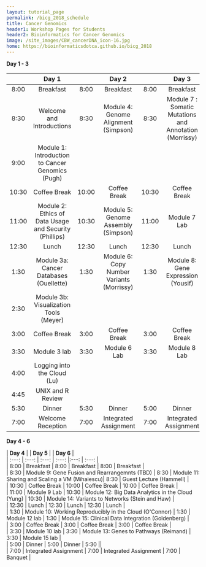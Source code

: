 ```yaml
---
layout: tutorial_page
permalink: /bicg_2018_schedule
title: Cancer Genomics
header1: Workshop Pages for Students
header2: Bioinformatics for Cancer Genomics
image: /site_images/CBW_cancerDNA_icon-16.jpg
home: https://bioinformaticsdotca.github.io/bicg_2018
---
```

 **Day 1 - 3**

| | **Day 1** | | **Day 2** | | **Day 3** |  
| :---: | :---: | :---: | :---: | :---: | :---: |  
| 8:00 | Breakfast | 8:00 | Breakfast | 8:00 | Breakfast |  
| 8:30 | Welcome and Introductions | 8:30 | Module 4: Genome Alignment (Simpson) | 8:30 | Module 7 : Somatic Mutations and Annotation (Morrissy) |  
| 9:00 | Module 1: Introduction to Cancer Genomics (Pugh) | | | | |  
| 10:30 | Coffee Break |  10:00 | Coffee Break | 10:30 | Coffee Break |  
| 11:00 | Module 2: Ethics of Data Usage and Security (Phillips) |10:30 | Module 5: Genome Assembly (Simpson) | 11:00 | Module 7 Lab |  
| 12:30 | Lunch | 12:30 | Lunch | 12:30 | Lunch |  
| 1:30 | Module 3a: Cancer Databases (Ouellette) |1:30 | Module 6: Copy Number Variants (Morrissy) | 1:30 | Module 8: Gene Expression (Yousif) |  
| 2:30 | Module 3b: Visualization Tools (Meyer) | | | | |  
| 3:00 | Coffee Break | 3:00 | Coffee Break | 3:00 | Coffee Break |   
| 3:30 | Module 3 lab | 3:30 | Module 6 Lab | 3:30 | Module 8 Lab |  
| 4:00 | Logging into the Cloud (Lu) | | | | |  
| 4:45 | UNIX and R Review | | | | |  
| 5:30 | Dinner | 5:30 | Dinner | 5:00 | Dinner |   
| 7:00 | Welcome Reception | 7:00 | Integrated Assignment | 7:00 | Integrated Assignment |  

 **Day 4 - 6**

| **Day 4** | | **Day 5** | | **Day 6** |  
| :---: | :---: | :---: | :---: |:---: | :---: |  
| 8:00 | Breakfast | 8:00 | Breakfast | 8:00 | Breakfast |  
| 8:30 | Module 9: Gene Fusion and Rearrangemnts (TBD) | 8:30 | Module 11: Sharing and Scaling a VM (Mihaiescu)| 8:30 | Guest Lecture (Hammell) |  
| 10:30 | Coffee Break | 10:00 | Coffee Break | 10:00 | Coffee Break |  
| 11:00 | Module 9 Lab | 10:30 | Module 12: Big Data Analytics in the Cloud (Yung) | 10:30 | Module 14: Variants to Networks (Stein and Haw) |  
| 12:30 | Lunch | 12:30 | Lunch | 12:30 | Lunch |  
| 1:30 | Module 10: Working Reproducibly in the Cloud (O'Connor) | 1:30 | Module 12 lab | 1:30 | Module 15: Clinical Data Integration (Goldenberg) |  
| 3:00 | Coffee Break | 3:00 | Coffee Break | 3:00 | Coffee Break |  
| 3:30 | Module 10 lab | 3:30 | Module 13: Genes to Pathways (Reimand) | 3:30 | Module 15 lab |  
| 5:00 | Dinner | 5:00 | Dinner | 5:30 ||  
| 7:00 | Integrated Assignment | 7:00 | Integrated Assignment | 7:00 | Banquet |  

       

